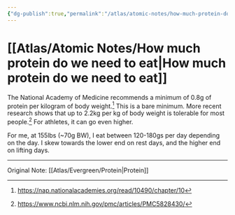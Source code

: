 ```yaml
---
{"dg-publish":true,"permalink":"/atlas/atomic-notes/how-much-protein-do-we-need-to-eat/","tags":["☢️","🏆"],"updated":"2024-11-09T07:31:57.972-08:00"}
---
```



# [[Atlas/Atomic Notes/How much protein do we need to eat\|How much protein do we need to eat]]

The National Academy of Medicine recommends a minimum of 0.8g of protein per kilogram of body weight.[^3] This is a bare minimum. More recent research shows that up to 2.2kg per kg of body weight is tolerable for most people.[^4] For athletes, it can go even higher.

For me, at 155lbs (~70g BW), I eat between 120-180gs per day depending on the day. I skew towards the lower end on rest days, and the higher end on lifting days.

[^1]: https://www.hsph.harvard.edu/nutritionsource/what-should-you-eat/protein/
[^2]: https://www.eufic.org/en/whats-in-food/article/what-are-proteins-and-what-is-their-function-in-the-body
[^3]: https://nap.nationalacademies.org/read/10490/chapter/10
[^4]: https://www.ncbi.nlm.nih.gov/pmc/articles/PMC5828430/

---
Original Note: [[Atlas/Evergreen/Protein\|Protein]]